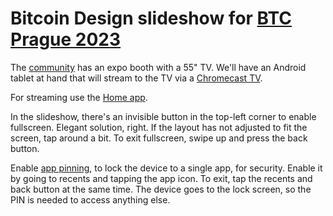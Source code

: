 # Bitcoin Design slideshow for [BTC Prague 2023](http://btcprague.com)

The [community](http://bitcoin.design) has an expo booth with a 55" TV. We'll have an Android tablet at hand that will stream to the TV via a [Chromecast TV](https://store.google.com/product/chromecast_google_tv).

For streaming use the [Home app](https://play.google.com/store/apps/details?id=com.google.android.apps.chromecast.app).

In the slideshow, there's an invisible button in the top-left corner to enable fullscreen. Elegant solution, right. If the layout has not adjusted to fit the screen, tap around a bit. To exit fullscreen, swipe up and press the back button.

Enable [app pinning](https://support.google.com/android/answer/9455138?hl=en), to lock the device to a single app, for security. Enable it by going to recents and tapping the app icon. To exit, tap the recents and back button at the same time. The device goes to the lock screen, so the PIN is needed to access anything else.